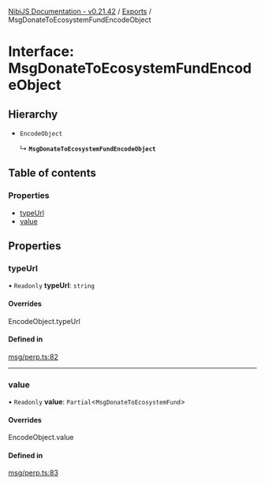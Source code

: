 [NibiJS Documentation - v0.21.42](../intro.md) / [Exports](../modules.md) / MsgDonateToEcosystemFundEncodeObject

# Interface: MsgDonateToEcosystemFundEncodeObject

## Hierarchy

- `EncodeObject`

  ↳ **`MsgDonateToEcosystemFundEncodeObject`**

## Table of contents

### Properties

- [typeUrl](MsgDonateToEcosystemFundEncodeObject.md#typeurl)
- [value](MsgDonateToEcosystemFundEncodeObject.md#value)

## Properties

### typeUrl

• `Readonly` **typeUrl**: `string`

#### Overrides

EncodeObject.typeUrl

#### Defined in

[msg/perp.ts:82](https://github.com/NibiruChain/ts-sdk/blob/77efda7/packages/nibijs/src/msg/perp.ts#L82)

---

### value

• `Readonly` **value**: `Partial`<`MsgDonateToEcosystemFund`\>

#### Overrides

EncodeObject.value

#### Defined in

[msg/perp.ts:83](https://github.com/NibiruChain/ts-sdk/blob/77efda7/packages/nibijs/src/msg/perp.ts#L83)
